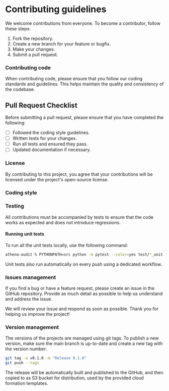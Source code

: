 # Contributing guidelines

We welcome contributions from everyone. To become a contributor, follow these steps:

1. Fork the repository.
2. Create a new branch for your feature or bugfix.
3. Make your changes.
4. Submit a pull request.

### Contributing code

When contributing code, please ensure that you follow our coding standards and guidelines. This helps maintain the quality and consistency of the codebase.

## Pull Request Checklist

Before submitting a pull request, please ensure that you have completed the following:

- [ ] Followed the coding style guidelines.
- [ ] Written tests for your changes.
- [ ] Run all tests and ensured they pass.
- [ ] Updated documentation if necessary.

### License

By contributing to this project, you agree that your contributions will be licensed under the project's open-source license.

### Coding style

### Testing

All contributions must be accompanied by tests to ensure that the code works as expected and does not introduce regressions.

#### Running unit tests
To run all the unit tests locally, use the following command:
```sh
athena-audit % PYTHONPATH=src python -m pytest --color=yes test/*_unit.py
```
Unit tests also run automatically on every push using a dedicated workflow.


### Issues management

If you find a bug or have a feature request, please create an issue in the GitHub repository. Provide as much detail as possible to help us understand and address the issue.

We will review your issue and respond as soon as possible. Thank you for helping us improve the project!


### Version management

The versions of the projects are managed using git tags. To publish a new version, make sure the main branch is up-to-date and create a new tag with the version number:

```sh
git tag -a v0.1.0 -m "Release 0.1.0"
git push --tags
```

The release will be automatically built and published to the GitHub, and then copied to as S3 bucket for distribution, used by the provided cloud formation templates.
